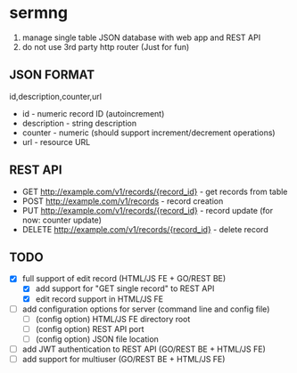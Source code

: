 # sermng
1. manage single table JSON database with web app and REST API
2. do not use 3rd party http router (Just for fun)

## JSON FORMAT
id,description,counter,url

* id - numeric record ID (autoincrement)
* description - string description
* counter - numeric (should support increment/decrement operations)
* url - resource URL

## REST API

* GET http://example.com/v1/records/{record_id} - get records from table
* POST http://example.com/v1/records - record creation 
* PUT http://example.com/v1/records/{record_id} - record update (for now: counter update)
* DELETE http://example.com/v1/records/{record_id} - delete record

## TODO
- [x] full support of edit record (HTML/JS FE + GO/REST BE)
  - [x] add support for "GET single record" to REST API
  - [x] edit record support in HTML/JS FE
- [ ] add configuration options for server (command line and config file)
  - [ ] \(config option) HTML/JS FE directory root
  - [ ] \(config option) REST API port
  - [ ] \(config option) JSON file location
- [ ] add JWT authentication to REST API (GO/REST BE + HTML/JS FE)
- [ ] add support for multiuser (GO/REST BE + HTML/JS FE)
